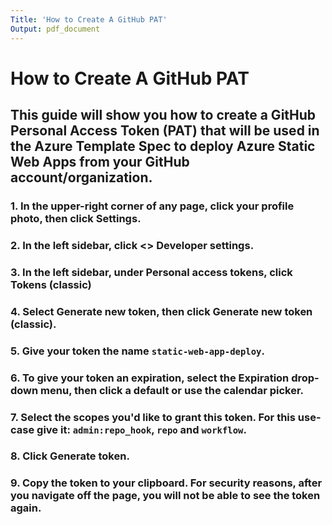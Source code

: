 ```yaml
---
Title: 'How to Create A GitHub PAT'
Output: pdf_document
---
```


# How to Create A GitHub PAT
## This guide will show you how to create a GitHub Personal Access Token (PAT) that will be used in the Azure Template Spec to deploy Azure Static Web Apps from your GitHub account/organization.

### 1. In the upper-right corner of any page, click your profile photo, then click **Settings**.

### 2. In the left sidebar, click <> **Developer settings**.

### 3. In the left sidebar, under  Personal access tokens, click **Tokens (classic)**

### 4. Select Generate new token, then click **Generate new token (classic)**.

### 5. Give your token the name `static-web-app-deploy`.

### 6. To give your token an expiration, select the Expiration drop-down menu, then click a default or use the calendar picker.

### 7. Select the scopes you'd like to grant this token. For this use-case give it: `admin:repo_hook`, `repo` and `workflow`.

### 8. Click **Generate token**.

### 9. Copy the token to your clipboard. For security reasons, after you navigate off the page, you will not be able to see the token again.
